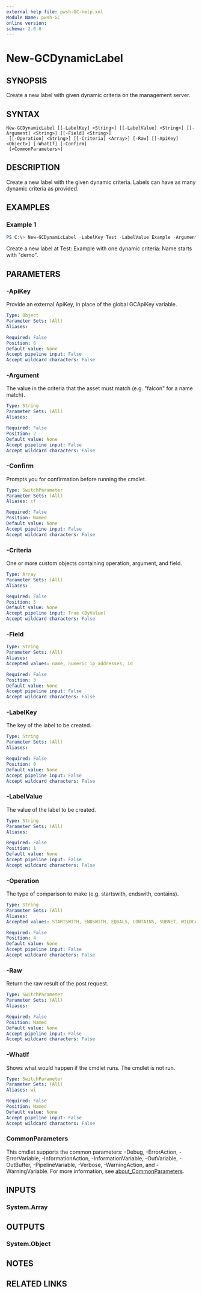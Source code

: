 ```yaml
---
external help file: pwsh-GC-help.xml
Module Name: pwsh-GC
online version:
schema: 2.0.0
---
```


# New-GCDynamicLabel

## SYNOPSIS
Create a new label with given dynamic criteria on the management server.

## SYNTAX

```
New-GCDynamicLabel [[-LabelKey] <String>] [[-LabelValue] <String>] [[-Argument] <String>] [[-Field] <String>]
 [[-Operation] <String>] [[-Criteria] <Array>] [-Raw] [[-ApiKey] <Object>] [-WhatIf] [-Confirm]
 [<CommonParameters>]
```

## DESCRIPTION
Create a new label with the given dynamic criteria. Labels can have as many dynamic criteria as provided.

## EXAMPLES

### Example 1
```powershell
PS C:\> New-GCDynamicLabel -LabelKey Test -LabelValue Example -Argument demo -Field name -Operation STARTSWITH
```

Create a new label at Test: Example with one dynamic criteria: Name starts with "demo".

## PARAMETERS

### -ApiKey
Provide an external ApiKey, in place of the global GCApiKey variable.

```yaml
Type: Object
Parameter Sets: (All)
Aliases:

Required: False
Position: 6
Default value: None
Accept pipeline input: False
Accept wildcard characters: False
```

### -Argument
The value in the criteria that the asset must match (e.g. "falcon" for a name match).

```yaml
Type: String
Parameter Sets: (All)
Aliases:

Required: False
Position: 2
Default value: None
Accept pipeline input: False
Accept wildcard characters: False
```

### -Confirm
Prompts you for confirmation before running the cmdlet.

```yaml
Type: SwitchParameter
Parameter Sets: (All)
Aliases: cf

Required: False
Position: Named
Default value: None
Accept pipeline input: False
Accept wildcard characters: False
```

### -Criteria
One or more custom objects containing operation, argument, and field.

```yaml
Type: Array
Parameter Sets: (All)
Aliases:

Required: False
Position: 5
Default value: None
Accept pipeline input: True (ByValue)
Accept wildcard characters: False
```

### -Field


```yaml
Type: String
Parameter Sets: (All)
Aliases:
Accepted values: name, numeric_ip_addresses, id

Required: False
Position: 3
Default value: None
Accept pipeline input: False
Accept wildcard characters: False
```

### -LabelKey
The key of the label to be created.

```yaml
Type: String
Parameter Sets: (All)
Aliases:

Required: False
Position: 0
Default value: None
Accept pipeline input: False
Accept wildcard characters: False
```

### -LabelValue
The value of the label to be created.

```yaml
Type: String
Parameter Sets: (All)
Aliases:

Required: False
Position: 1
Default value: None
Accept pipeline input: False
Accept wildcard characters: False
```

### -Operation
The type of comparison to make (e.g. startswith, endswith, contains).

```yaml
Type: String
Parameter Sets: (All)
Aliases:
Accepted values: STARTSWITH, ENDSWITH, EQUALS, CONTAINS, SUBNET, WILDCARDS

Required: False
Position: 4
Default value: None
Accept pipeline input: False
Accept wildcard characters: False
```

### -Raw
Return the raw result of the post request.

```yaml
Type: SwitchParameter
Parameter Sets: (All)
Aliases:

Required: False
Position: Named
Default value: None
Accept pipeline input: False
Accept wildcard characters: False
```

### -WhatIf
Shows what would happen if the cmdlet runs. The cmdlet is not run.

```yaml
Type: SwitchParameter
Parameter Sets: (All)
Aliases: wi

Required: False
Position: Named
Default value: None
Accept pipeline input: False
Accept wildcard characters: False
```

### CommonParameters
This cmdlet supports the common parameters: -Debug, -ErrorAction, -ErrorVariable, -InformationAction, -InformationVariable, -OutVariable, -OutBuffer, -PipelineVariable, -Verbose, -WarningAction, and -WarningVariable. For more information, see [about_CommonParameters](http://go.microsoft.com/fwlink/?LinkID=113216).

## INPUTS

### System.Array

## OUTPUTS

### System.Object
## NOTES

## RELATED LINKS
